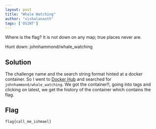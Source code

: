 ```yaml
---
layout: post
title: "Whale Watching"
author: "vishalananth"
tags: ['OSINT']
---
```


Where is the flag? It is not down on any map; true places never are.

Hunt down:
johnhammond/whale_watching

## Solution

The challenge name and the search string format hinted at a docker container. So I went to [Docker Hub](https://hub.docker.com/) and searched for `johnhammond/whale_watching`. We got the container!!, going into tags and clicking on latest, we get the history of the container which contains the flag.

## Flag

```
flag{call_me_ishmael}
```


